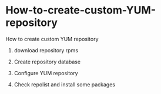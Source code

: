 # How-to-create-custom-YUM-repository
How to create custom YUM repository

1. download repository rpms

2. Create repository database

3. Configure YUM repository

4. Check repolist and install some packages
